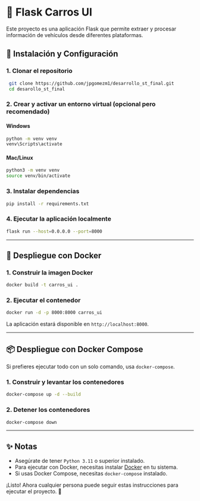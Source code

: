 # 🚗 Flask Carros UI

Este proyecto es una aplicación Flask que permite extraer y procesar información de vehículos desde diferentes plataformas.

## 🚀 Instalación y Configuración

### **1. Clonar el repositorio**
```bash
 git clone https://github.com/jpgomezm1/desarrollo_st_final.git
 cd desarollo_st_final
```

### **2. Crear y activar un entorno virtual (opcional pero recomendado)**
#### **Windows**
```bash
python -m venv venv
venv\Scripts\activate
```
#### **Mac/Linux**
```bash
python3 -m venv venv
source venv/bin/activate
```

### **3. Instalar dependencias**
```bash
pip install -r requirements.txt
```

### **4. Ejecutar la aplicación localmente**
```bash
flask run --host=0.0.0.0 --port=8000
```

---

## 🐳 Despliegue con Docker

### **1. Construir la imagen Docker**
```bash
docker build -t carros_ui .
```

### **2. Ejecutar el contenedor**
```bash
docker run -d -p 8000:8000 carros_ui
```
La aplicación estará disponible en `http://localhost:8000`.

---

## 📦 Despliegue con Docker Compose
Si prefieres ejecutar todo con un solo comando, usa `docker-compose`.

### **1. Construir y levantar los contenedores**
```bash
docker-compose up -d --build
```

### **2. Detener los contenedores**
```bash
docker-compose down
```

---

## ✨ Notas
- Asegúrate de tener `Python 3.11` o superior instalado.
- Para ejecutar con Docker, necesitas instalar [Docker](https://www.docker.com/) en tu sistema.
- Si usas Docker Compose, necesitas `docker-compose` instalado.

¡Listo! Ahora cualquier persona puede seguir estas instrucciones para ejecutar el proyecto. 🚀

